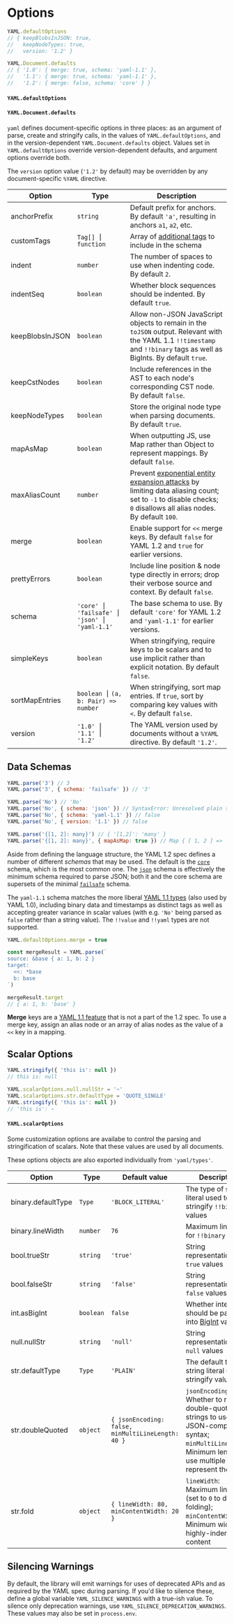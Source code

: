 # Options

```js
YAML.defaultOptions
// { keepBlobsInJSON: true,
//   keepNodeTypes: true,
//   version: '1.2' }

YAML.Document.defaults
// { '1.0': { merge: true, schema: 'yaml-1.1' },
//   '1.1': { merge: true, schema: 'yaml-1.1' },
//   '1.2': { merge: false, schema: 'core' } }
```

#### `YAML.defaultOptions`

#### `YAML.Document.defaults`

`yaml` defines document-specific options in three places: as an argument of parse, create and stringify calls, in the values of `YAML.defaultOptions`, and in the version-dependent `YAML.Document.defaults` object. Values set in `YAML.defaultOptions` override version-dependent defaults, and argument options override both.

The `version` option value (`'1.2'` by default) may be overridden by any document-specific `%YAML` directive.

| Option          | Type                                          | Description                                                                                                                                                             |
| --------------- | --------------------------------------------- | ----------------------------------------------------------------------------------------------------------------------------------------------------------------------- |
| anchorPrefix    | `string`                                      | Default prefix for anchors. By default `'a'`, resulting in anchors `a1`, `a2`, etc.                                                                                     |
| customTags      | `Tag[] ⎮ function`                            | Array of [additional tags](#custom-data-types) to include in the schema                                                                                                 |
| indent          | `number`                                      | The number of spaces to use when indenting code. By default `2`.                                                                                                        |
| indentSeq       | `boolean`                                     | Whether block sequences should be indented. By default `true`.                                                                                                          |
| keepBlobsInJSON | `boolean`                                     | Allow non-JSON JavaScript objects to remain in the `toJSON` output. Relevant with the YAML 1.1 `!!timestamp` and `!!binary` tags as well as BigInts. By default `true`. |
| keepCstNodes    | `boolean`                                     | Include references in the AST to each node's corresponding CST node. By default `false`.                                                                                |
| keepNodeTypes   | `boolean`                                     | Store the original node type when parsing documents. By default `true`.                                                                                                 |
| mapAsMap        | `boolean`                                     | When outputting JS, use Map rather than Object to represent mappings. By default `false`.                                                                               |
| maxAliasCount   | `number`                                      | Prevent [exponential entity expansion attacks] by limiting data aliasing count; set to `-1` to disable checks; `0` disallows all alias nodes. By default `100`.         |
| merge           | `boolean`                                     | Enable support for `<<` merge keys. By default `false` for YAML 1.2 and `true` for earlier versions.                                                                    |
| prettyErrors    | `boolean`                                     | Include line position & node type directly in errors; drop their verbose source and context. By default `false`.                                                        |
| schema          | `'core' ⎮ 'failsafe' ⎮` `'json' ⎮ 'yaml-1.1'` | The base schema to use. By default `'core'` for YAML 1.2 and `'yaml-1.1'` for earlier versions.                                                                         |
| simpleKeys      | `boolean`                                     | When stringifying, require keys to be scalars and to use implicit rather than explicit notation. By default `false`.                                                    |
| sortMapEntries  | `boolean ⎮` `(a, b: Pair) => number`          | When stringifying, sort map entries. If `true`, sort by comparing key values with `<`. By default `false`.                                                              |
| version         | `'1.0' ⎮ '1.1' ⎮ '1.2'`                       | The YAML version used by documents without a `%YAML` directive. By default `'1.2'`.                                                                                     |

[exponential entity expansion attacks]: https://en.wikipedia.org/wiki/Billion_laughs_attack

## Data Schemas

```js
YAML.parse('3') // 3
YAML.parse('3', { schema: 'failsafe' }) // '3'

YAML.parse('No') // 'No'
YAML.parse('No', { schema: 'json' }) // SyntaxError: Unresolved plain scalar "No"
YAML.parse('No', { schema: 'yaml-1.1' }) // false
YAML.parse('No', { version: '1.1' }) // false

YAML.parse('{[1, 2]: many}') // { '[1,2]': 'many' }
YAML.parse('{[1, 2]: many}', { mapAsMap: true }) // Map { [ 1, 2 ] => 'many' }
```

Aside from defining the language structure, the YAML 1.2 spec defines a number of different _schemas_ that may be used. The default is the [`core`](http://yaml.org/spec/1.2/spec.html#id2804923) schema, which is the most common one. The [`json`](http://yaml.org/spec/1.2/spec.html#id2803231) schema is effectively the minimum schema required to parse JSON; both it and the core schema are supersets of the minimal [`failsafe`](http://yaml.org/spec/1.2/spec.html#id2802346) schema.

The `yaml-1.1` schema matches the more liberal [YAML 1.1 types](http://yaml.org/type/) (also used by YAML 1.0), including binary data and timestamps as distinct tags as well as accepting greater variance in scalar values (with e.g. `'No'` being parsed as `false` rather than a string value). The `!!value` and `!!yaml` types are not supported.

```js
YAML.defaultOptions.merge = true

const mergeResult = YAML.parse(`
source: &base { a: 1, b: 2 }
target:
  <<: *base
  b: base
`)

mergeResult.target
// { a: 1, b: 'base' }
```

**Merge** keys are a [YAML 1.1 feature](http://yaml.org/type/merge.html) that is not a part of the 1.2 spec. To use a merge key, assign an alias node or an array of alias nodes as the value of a `<<` key in a mapping.

## Scalar Options

```js
YAML.stringify({ 'this is': null })
// this is: null

YAML.scalarOptions.null.nullStr = '~'
YAML.scalarOptions.str.defaultType = 'QUOTE_SINGLE'
YAML.stringify({ 'this is': null })
// 'this is': ~
```

#### `YAML.scalarOptions`

Some customization options are availabe to control the parsing and stringification of scalars. Note that these values are used by all documents.

These options objects are also exported individually from `'yaml/types'`.

| Option             | Type      | Default value                                       | Description                                                                                                                                                                |
| ------------------ | --------- | --------------------------------------------------- | -------------------------------------------------------------------------------------------------------------------------------------------------------------------------- |
| binary.defaultType | `Type`    | `'BLOCK_LITERAL'`                                   | The type of string literal used to stringify `!!binary` values                                                                                                             |
| binary.lineWidth   | `number`  | `76`                                                | Maximum line width for `!!binary` values                                                                                                                                   |
| bool.trueStr       | `string`  | `'true'`                                            | String representation for `true` values                                                                                                                                    |
| bool.falseStr      | `string`  | `'false'`                                           | String representation for `false` values                                                                                                                                   |
| int.asBigInt       | `boolean` | `false`                                             | Whether integers should be parsed into [BigInt] values                                                                                                                     |
| null.nullStr       | `string`  | `'null'`                                            | String representation for `null` values                                                                                                                                    |
| str.defaultType    | `Type`    | `'PLAIN'`                                           | The default type of string literal used to stringify values                                                                                                                |
| str.doubleQuoted   | `object`  | `{ jsonEncoding: false,` `minMultiLineLength: 40 }` | `jsonEncoding`: Whether to restrict double-quoted strings to use JSON-compatible syntax; `minMultiLineLength`: Minimum length to use multiple lines to represent the value |
| str.fold           | `object`  | `{ lineWidth: 80,` `minContentWidth: 20 }`          | `lineWidth`: Maximum line width (set to `0` to disable folding); `minContentWidth`: Minimum width for highly-indented content                                              |

[bigint]: https://developer.mozilla.org/en/docs/Web/JavaScript/Reference/Global_Objects/BigInt

## Silencing Warnings

By default, the library will emit warnings for uses of deprecated APIs and as required by the YAML spec during parsing. If you'd like to silence these, define a global variable `YAML_SILENCE_WARNINGS` with a true-ish value. To silence only deprecation warnings, use `YAML_SILENCE_DEPRECATION_WARNINGS`. These values may also be set in `process.env`.

